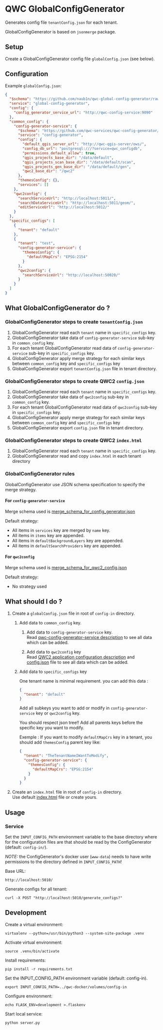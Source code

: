 QWC GlobalConfigGenerator
====================

Generates config file `tenantConfig.json` for each tenant.

GlobalConfigGenerator is based on `jsonmerge` package.


Setup
-----

Create a GlobalConfigGenerator config file `globalConfig.json` (see below).


Configuration
-------------

Example `globalConfig.json`:
```json
{
  "$schema": "https://github.com/naub1n/qwc-global-config-generator/raw/master/schemas/qwc-global-config-generator.json",
  "service": "global-config-generator",
  "config": {
    "config_generator_service_url": "http://qwc-config-service:9090"
  },
  "common_config": {
    "config-generator-service": {
      "$schema": "https://github.com/qwc-services/qwc-config-generator/raw/master/schemas/qwc-config-generator.json",
      "service": "config-generator",
      "config": {
        "default_qgis_server_url": "http://qwc-qgis-server/ows/",
        "config_db_url": "postgresql:///?service=qwc_configdb",
        "permissions_default_allow": true,
        "qgis_projects_base_dir": "/data/default",
        "qgis_projects_scan_base_dir": "/data/default/scan",
        "qgis_projects_gen_base_dir": "/data/default/gen",
        "qwc2_base_dir": "/qwc2"
      },
      "themesConfig": {},
      "services": []
    },
    "qwc2config": {
      "searchServiceUrl": "http://localhost:5011/",
      "searchDataServiceUrl": "http://localhost:5011/geom/",
      "editServiceUrl": "http://localhost:5012/"
    }
  },
  "specific_configs": [
    {
      "tenant": "default"
    },
    {
      "tenant": "test",
      "config-generator-service": {
        "themesConfig": {
          "defaultMapCrs": "EPSG:2154"
        }
      },
      "qwc2config": {
        "searchServiceUrl": "http://localhost:50020/"
      }
    }
  ]
}
```
What GlobalConfigGenerator do ?
-----

### GlobalConfigGenerator steps to create `tenantConfig.json`
1. GlobalConfigGenerator read each `tenant` name in `specific_configs` key.
2. GlobalConfigGenerator take data of `config-generator-service` sub-key in `common_config` key.
3. For each tenant GlobalConfigGenerator read data of `config-generator-service` sub-key in `specific_configs` key.
4. GlobalConfigGenerator apply merge strategy for each similar keys between `common_config` key and `specific_configs` key
5. GlobalConfigGenerator export `tenantConfig.json` file in tenant directory.

### GlobalConfigGenerator steps to create QWC2 `config.json`
1. GlobalConfigGenerator read each `tenant` name in `specific_configs` key.
2. GlobalConfigGenerator take data of `qwc2config` sub-key in `common_config` key.
3. For each tenant GlobalConfigGenerator read data of `qwc2config` sub-key in `specific_configs` key.
4. GlobalConfigGenerator apply merge strategy for each similar keys between `common_config` key and `specific_configs` key
5. GlobalConfigGenerator export `config.json` file in tenant directory.

### GlobalConfigGenerator steps to create QWC2 `index.html`
1. GlobalConfigGenerator read each `tenant` name in `specific_configs` key. 
2. GlobalConfigGenerator read and copy `index.html` in each tenant directory

### GlobalConfigGenerator rules
GlobalConfigGenerator use JSON schema specification to specify the merge strategy.

#### For `config-generator-service`
Merge schema used is [merge_schema_for_config_generator.json](schemas/merge_schema_for_config_generator.json)

Default strategy:
* All items in `services` key are merged by `name` key.
* All items in `items` key are appended.
* All items in `defaultBackgroundLayers` key are appended.
* All items in `defaultSearchProviders` key are appended.

#### For `qwc2config`
Merge schema used is [merge_schema_for_qwc2_config.json](schemas/merge_schema_for_qwc2_config.json)

Default strategy:
* No strategy used

What should I do ?
-----
1. Create a `globalConfig.json` file in root of `config-in` directory.
   1. Add data to `common_config` key. 
      1. Add data to `config-generator-service` key.
</br>Read [qwc-config-generator-service description](https://github.com/qwc-services/qwc-config-generator/blob/master/README.md) to see all data which can be added.

      2. Add data to `qwc2config` key
</br>Read [QWC2 application configuration description](https://github.com/qgis/qwc2-demo-app/blob/master/doc/src/qwc_configuration.md#application-configuration-the-configjson-and-jsappconfigjs-files) and [config.json](https://github.com/qwc-services/qwc-docker/blob/master/volumes/config-in/default/config.json) file to see all data which can be added.

   2. Add data to `specific_configs` key

        One tenant name is minimal requirement. you can add this data :
        ```json
        {
          "tenant": "default"
        }
        ```
        Add all subkeys you want to add or modify in `config-generator-service` key or `qwc2config` key.
        
        You should respect json tree!! Add all parents keys before the specific key you want to modify.
        
        Exemple : If you want to modify `defaultMapCrs` key in a tenant, you should add `themesConfig` parent key like:
        ```json
        {
          "tenant": "TheTenantNameIWantToModify",
          "config-generator-service": {
            "themesConfig": {
              "defaultMapCrs": "EPSG:2154"
            }
          }
        }
        ```
2. Create an `index.html` file in root of `config-in` directory.
</br>Use default [index.html](https://github.com/qwc-services/qwc-docker/blob/master/volumes/config-in/default/index.html) file or create yours.


Usage
-----

### Service

Set the `INPUT_CONFIG_PATH` environment variable to the base directory where for the configuration files are that should be read by the ConfigGenerator (default: `config-in/`).

*NOTE:* the ConfigGenerator's docker user (`www-data`) needs to have write permissions to the directory defined in `INPUT_CONFIG_PATH`!

Base URL:

    http://localhost:5010/

Generate configs for all tenant:

    curl -X POST "http://localhost:5010/generate_configs?"



Development
-----------

Create a virtual environment:

    virtualenv --python=/usr/bin/python3 --system-site-package .venv

Activate virtual environment:

    source .venv/bin/activate

Install requirements:

    pip install -r requirements.txt

Set the INPUT_CONFIG_PATH environment variable (default: config-in).

    export INPUT_CONFIG_PATH=../qwc-docker/volumes/config-in

Configure environment:

    echo FLASK_ENV=development >.flaskenv

Start local service:

    python server.py

